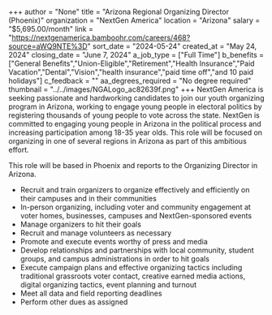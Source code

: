 +++
author = "None"
title = "Arizona Regional Organizing Director (Phoenix)"
organization = "NextGen America"
location = "Arizona"
salary = "$5,695.00/month"
link = "https://nextgenamerica.bamboohr.com/careers/468?source=aWQ9NTE%3D"
sort_date = "2024-05-24"
created_at = "May 24, 2024"
closing_date = "June 7, 2024"
a_job_type = ["Full Time"]
b_benefits = ["General Benefits","Union-Eligible","Retirement","Health Insurance","Paid Vacation","Dental","Vision","health insurance","paid time off","and 10 paid holidays"]
c_feedback = ""
aa_degrees_required = "No degree required"
thumbnail = "../../images/NGALogo_ac82639f.png"
+++
NextGen America is seeking passionate and hardworking candidates to join our youth organizing program in Arizona, working to engage young people in electoral politics by registering thousands of young people to vote across the state. NextGen is committed to engaging young people in Arizona in the political process and increasing participation among 18-35 year olds. This role will be focused on organizing in one of several regions in Arizona as part of this ambitious effort. 

This role will be based in Phoenix and reports to the Organizing Director in Arizona.

- Recruit and train organizers to organize effectively and efficiently on their campuses and in their communities
- In-person organizing, including voter and community engagement at voter homes, businesses, campuses and NextGen-sponsored events
- Manage organizers to hit their goals
- Recruit and manage volunteers as necessary
- Promote and execute events worthy of press and media
- Develop relationships and partnerships with local community, student groups, and campus administrations in order to hit goals
- Execute campaign plans and effective organizing tactics including traditional grassroots voter contact, creative earned media actions, digital organizing tactics, event planning and turnout
- Meet all data and field reporting deadlines
- Perform other dues as assigned